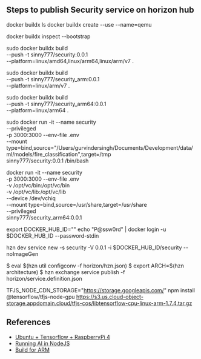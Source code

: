 
## Steps to publish Security service on horizon hub

docker buildx ls
docker buildx create --use --name=qemu
<!-- docker buildx create --name remote --append ssh://ubuntu@192.168.1.6 -->
docker buildx inspect --bootstrap

<!-- docker buildx build --platform linux/amd64,linux/arm64,linux/arm/v7 -t ${DOCKER_IMAGE_BASE}_$ARCH:$SERVICE_VERSION --push . -->
<!-- docker buildx build --platform linux/amd64,linux/arm64 -t ${DOCKER_IMAGE_BASE}_$ARCH:$SERVICE_VERSION --push . -->


sudo docker buildx build \
  --push -t sinny777/security:0.0.1 \
  --platform=linux/amd64,linux/arm64,linux/arm/v7 .

sudo docker buildx build \
  --push -t sinny777/security_arm:0.0.1 \
  --platform=linux/arm/v7 .

sudo docker buildx build \
  --push -t sinny777/security_arm64:0.0.1 \
  --platform=linux/arm64 .

sudo docker run -it --name security \
--privileged \
-p 3000:3000 --env-file .env \
--mount type=bind,source="/Users/gurvindersingh/Documents/Development/data/ml/models/fire_classification",target=/tmp \
sinny777/security:0.0.1 /bin/bash

docker run -it --name security \
-p 3000:3000 --env-file .env \
-v /opt/vc/bin:/opt/vc/bin \
-v /opt/vc/lib:/opt/vc/lib \
--device /dev/vchiq \
--mount type=bind,source=/usr/share,target=/usr/share \
--privileged \
sinny777/security_arm64:0.0.1

export DOCKER_HUB_ID="<dockerhubid>"
echo "P@ssw0rd" | docker login -u $DOCKER_HUB_ID --password-stdin

hzn dev service new -s security -V 0.0.1 -i $DOCKER_HUB_ID/security --noImageGen


$ eval $(hzn util configconv -f horizon/hzn.json)
$ export ARCH=$(hzn architecture)
$ hzn exchange service publish -f horizon/service.definition.json


TFJS_NODE_CDN_STORAGE="https://storage.googleapis.com/" npm install @tensorflow/tfjs-node-gpu
https://s3.us.cloud-object-storage.appdomain.cloud/tfjs-cos/libtensorflow-cpu-linux-arm-1.7.4.tar.gz


## References

- [Ubuntu + Tensorflow + RaspberryPi 4](https://qengineering.eu/install-ubuntu-18.04-on-raspberry-pi-4.html)
- [Running AI in NodeJS](https://developer.ibm.com/technologies/artificial-intelligence/tutorials/environments-for-running-ai-in-nodejs/)
- [Build for ARM](https://www.tensorflow.org/lite/guide/build_arm)
